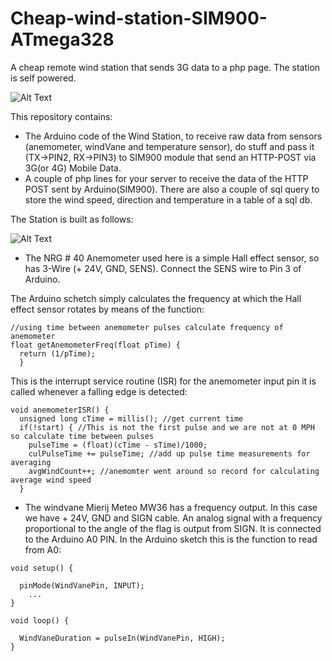 # Cheap-wind-station-SIM900-ATmega328
A cheap remote wind station that sends 3G data to a php page. The station is self powered.

![Alt Text](https://i.postimg.cc/Hk6597Xc/anemometer.gif)

This repository contains:
- The Arduino code of the Wind Station, to receive raw data from sensors (anemometer, windVane and temperature sensor), do stuff and pass it (TX->PIN2, RX->PIN3) to SIM900 module that send an HTTP-POST via 3G(or 4G) Mobile Data. 
- A couple of php lines for your server to receive the data of the HTTP POST sent by Arduino(SIM900). There are also a couple of sql query to store the wind speed, direction and temperature in a table of a sql db.

The Station is built as follows:

![Alt Text](https://i.postimg.cc/gJ1C83v2/IMG12.png)

- The NRG # 40 Anemometer used here is a simple Hall effect sensor, so has 3-Wire (+ 24V, GND, SENS). Connect the SENS wire to Pin 3 of Arduino.

The Arduino schetch simply calculates the frequency at which the Hall effect sensor rotates by means of the function:

```
//using time between anemometer pulses calculate frequency of anemometer
float getAnemometerFreq(float pTime) { 
  return (1/pTime); 
  }
```
This is the interrupt service routine (ISR) for the anemometer input pin it is called whenever a falling edge is detected:

```
void anemometerISR() {
  unsigned long cTime = millis(); //get current time
  if(!start) { //This is not the first pulse and we are not at 0 MPH so calculate time between pulses
    pulseTime = (float)(cTime - sTime)/1000;
    culPulseTime += pulseTime; //add up pulse time measurements for averaging
    avgWindCount++; //anemomter went around so record for calculating average wind speed
  }
```

- The windvane Mierij Meteo MW36 has a frequency output. In this case we have + 24V, GND and SIGN cable. An analog signal with a frequency proportional to the angle of the flag is output from SIGN. It is connected to the Arduino A0 PIN. In the Arduino sketch this is the function to read from A0:

```
void setup() {
  
  pinMode(WindVanePin, INPUT);
    ...
}

void loop() {
  
  WindVaneDuration = pulseIn(WindVanePin, HIGH);
}

```

